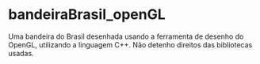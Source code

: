 # bandeiraBrasil_openGL
Uma bandeira do Brasil desenhada usando a ferramenta de desenho do OpenGL, utilizando a linguagem C++. Não detenho direitos das bibliotecas usadas.
